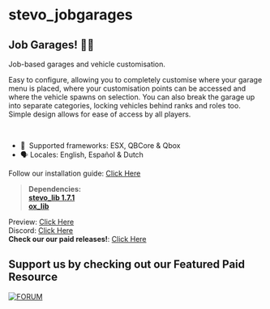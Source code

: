 # stevo_jobgarages
## Job Garages! 🚗🏢
Job-based garages and vehicle customisation.

Easy to configure, allowing you to completely customise where your garage menu is placed, where your customisation points can be accessed and where the vehicle spawns on selection. You can also break the garage up into separate categories, locking vehicles behind ranks and roles too. Simple design allows for ease of access by all players. 

﻿
- :bank: ﻿﻿﻿ Supported frameworks: ESX, QBCore & Qbox
- :speaking_head:  Locales: English, Español & Dutch

Follow our installation guide: [Click Here](https://docs.stevoscripts.com/free-scripts/stevo_jobgarages)
﻿
> **Dependencies:**
> <br>
> **[stevo_lib 1.7.1](https://github.com/stevoscriptsteam/stevo_lib/releases/tag/1.7.1)**
> <br>
> **[ox_lib](https://github.com/overextended/ox_lib/releases/tag/v3.24.0)**

Preview: [Click Here](https://www.youtube.com/watch?v=aYWzjnSFW0I)
<br>
Discord: [Click Here](https://discord.gg/stevoscripts)
<br>
**Check our our paid releases!**: [Click Here](https://store.stevoscripts.com/)

## Support us by checking out our Featured Paid Resource 
[![FORUM](https://github.com/user-attachments/assets/64ea1a30-f5f3-40bb-9ba0-7e309ff67d90)](https://store.stevoscripts.com/package/6448032)
